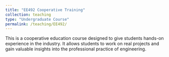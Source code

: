 ```yaml
---
title: "EE492 Cooperative Training"
collection: teaching
type: "Undergraduate Course"
permalink: /teaching/EE492/
---
```

This is a cooperative education course designed to give students hands-on experience in the industry. It allows students to work on real projects and gain valuable insights into the professional practice of engineering.

